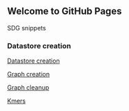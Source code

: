 ## Welcome to GitHub Pages

SDG snippets

### Datastore creation

[Datastore creation](datastore_creation.md)

[Graph creation](graph_creation.md)

[Graph cleanup](graph_cleanup.md)

[Kmers](kmers.md)

